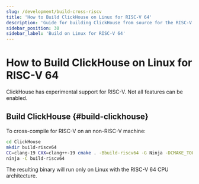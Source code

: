```yaml
---
slug: /development/build-cross-riscv
title: 'How to Build ClickHouse on Linux for RISC-V 64'
description: 'Guide for building ClickHouse from source for the RISC-V 64 architecture'
sidebar_position: 30
sidebar_label: 'Build on Linux for RISC-V 64'
---
```


# How to Build ClickHouse on Linux for RISC-V 64

ClickHouse has experimental support for RISC-V. Not all features can be enabled.

## Build ClickHouse {#build-clickhouse}

To cross-compile for RISC-V on an non-RISC-V machine:

``` bash
cd ClickHouse
mkdir build-riscv64
CC=clang-19 CXX=clang++-19 cmake . -Bbuild-riscv64 -G Ninja -DCMAKE_TOOLCHAIN_FILE=cmake/linux/toolchain-riscv64.cmake -DGLIBC_COMPATIBILITY=OFF -DENABLE_LDAP=OFF  -DOPENSSL_NO_ASM=ON -DENABLE_JEMALLOC=ON -DENABLE_PARQUET=OFF -DENABLE_GRPC=OFF -DENABLE_HDFS=OFF -DENABLE_MYSQL=OFF
ninja -C build-riscv64
```

The resulting binary will run only on Linux with the RISC-V 64 CPU architecture.
